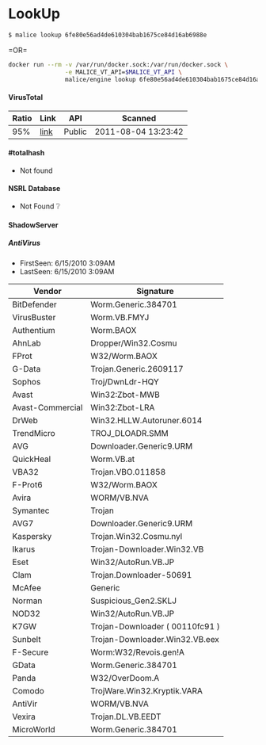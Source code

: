 LookUp
======

```bash
$ malice lookup 6fe80e56ad4de610304bab1675ce84d16ab6988e
```

=OR=

```bash
docker run --rm -v /var/run/docker.sock:/var/run/docker.sock \
                -e MALICE_VT_API=$MALICE_VT_API \
                malice/engine lookup 6fe80e56ad4de610304bab1675ce84d16ab6988e
```

#### VirusTotal

| Ratio | Link                                                                                                                          | API    | Scanned             |
|-------|-------------------------------------------------------------------------------------------------------------------------------|--------|---------------------|
| 95%   | [link](https://www.virustotal.com/file/371d99fc5514f5a9816b4ec844cb816c52460a41b8e5d14bac1cb7bee57e0b1f/analysis/1312464222/) | Public | 2011-08-04 13:23:42 |

#### #totalhash

 - Not found

#### NSRL Database

 - Not Found :grey_question:

#### ShadowServer

##### AntiVirus

-	FirstSeen: 6/15/2010 3:09AM
-	LastSeen: 6/15/2010 3:09AM

| Vendor           | Signature                       |
|------------------|---------------------------------|
| BitDefender      | Worm.Generic.384701             |
| VirusBuster      | Worm.VB.FMYJ                    |
| Authentium       | Worm.BAOX                       |
| AhnLab           | Dropper/Win32.Cosmu             |
| FProt            | W32/Worm.BAOX                   |
| G-Data           | Trojan.Generic.2609117          |
| Sophos           | Troj/DwnLdr-HQY                 |
| Avast            | Win32:Zbot-MWB                  |
| Avast-Commercial | Win32:Zbot-LRA                  |
| DrWeb            | Win32.HLLW.Autoruner.6014       |
| TrendMicro       | TROJ_DLOADR.SMM                 |
| AVG              | Downloader.Generic9.URM         |
| QuickHeal        | Worm.VB.at                      |
| VBA32            | Trojan.VBO.011858               |
| F-Prot6          | W32/Worm.BAOX                   |
| Avira            | WORM/VB.NVA                     |
| Symantec         | Trojan                          |
| AVG7             | Downloader.Generic9.URM         |
| Kaspersky        | Trojan.Win32.Cosmu.nyl          |
| Ikarus           | Trojan-Downloader.Win32.VB      |
| Eset             | Win32/AutoRun.VB.JP             |
| Clam             | Trojan.Downloader-50691         |
| McAfee           | Generic                         |
| Norman           | Suspicious_Gen2.SKLJ            |
| NOD32            | Win32/AutoRun.VB.JP             |
| K7GW             | Trojan-Downloader ( 00110fc91 ) |
| Sunbelt          | Trojan-Downloader.Win32.VB.eex  |
| F-Secure         | Worm:W32/Revois.gen!A           |
| GData            | Worm.Generic.384701             |
| Panda            | W32/OverDoom.A                  |
| Comodo           | TrojWare.Win32.Kryptik.VARA     |
| AntiVir          | WORM/VB.NVA                     |
| Vexira           | Trojan.DL.VB.EEDT               |
| MicroWorld       | Worm.Generic.384701             |
